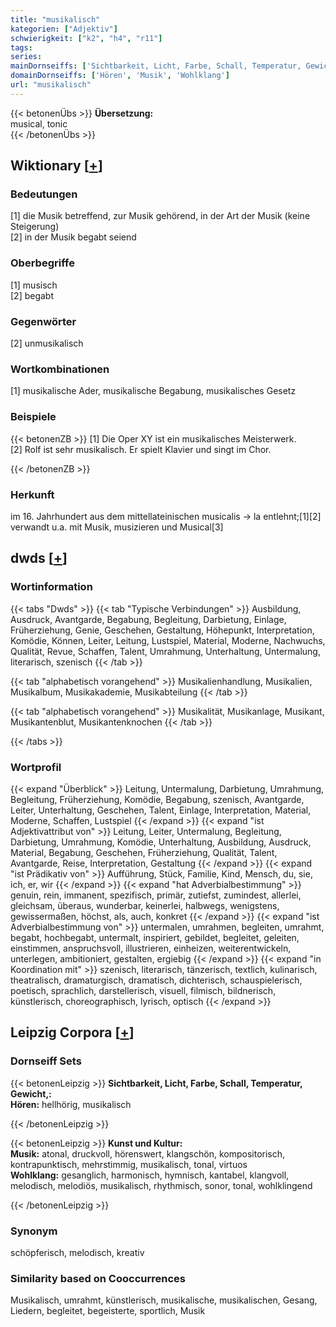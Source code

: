 ```yaml
---
title: "musikalisch"
kategorien: ["Adjektiv"]
schwierigkeit: ["k2", "h4", "r11"]
tags:
series:
mainDornseiffs: ['Sichtbarkeit, Licht, Farbe, Schall, Temperatur, Gewicht,', 'Kunst und Kultur']
domainDornseiffs: ['Hören', 'Musik', 'Wohlklang']
url: "musikalisch"
---
```


{{< betonenÜbs >}}
**Übersetzung:**  
musical, tonic  
{{< /betonenÜbs >}}

## Wiktionary [[+](https://de.wiktionary.org/wiki/musikalisch)]

### Bedeutungen
[1] die Musik betreffend, zur Musik gehörend, in der Art der Musik (keine Steigerung)  
[2] in der Musik begabt seiend  

### Oberbegriffe
[1] musisch  
[2] begabt  

### Gegenwörter
[2] unmusikalisch  

### Wortkombinationen
[1] musikalische Ader, musikalische Begabung, musikalisches Gesetz  

### Beispiele
{{< betonenZB >}}
[1] Die Oper XY ist ein musikalisches Meisterwerk.  
[2] Rolf ist sehr musikalisch. Er spielt Klavier und singt im Chor.  

{{< /betonenZB >}}
### Herkunft
im 16. Jahrhundert aus dem mittellateinischen musicalis → la entlehnt;[1][2] verwandt u.a. mit Musik, musizieren und Musical[3]  



## dwds [[+](https://www.dwds.de/wb/musikalisch)]

### Wortinformation
{{< tabs "Dwds" >}}
{{< tab "Typische Verbindungen" >}}
Ausbildung, Ausdruck, Avantgarde, Begabung, Begleitung, Darbietung, Einlage, Früherziehung, Genie, Geschehen, Gestaltung, Höhepunkt, Interpretation, Komödie, Können, Leiter, Leitung, Lustspiel, Material, Moderne, Nachwuchs, Qualität, Revue, Schaffen, Talent, Umrahmung, Unterhaltung, Untermalung, literarisch, szenisch
{{< /tab >}}

{{< tab "alphabetisch vorangehend" >}}
Musikalienhandlung, Musikalien, Musikalbum, Musikakademie, Musikabteilung
{{< /tab >}}

{{< tab "alphabetisch vorangehend" >}}
Musikalität, Musikanlage, Musikant, Musikantenblut, Musikantenknochen
{{< /tab >}}

{{< /tabs >}}

### Wortprofil
{{< expand "Überblick" >}} Leitung, Untermalung, Darbietung, Umrahmung, Begleitung, Früherziehung, Komödie, Begabung, szenisch, Avantgarde, Leiter, Unterhaltung, Geschehen, Talent, Einlage, Interpretation, Material, Moderne, Schaffen, Lustspiel {{< /expand >}}
{{< expand "ist Adjektivattribut von" >}} Leitung, Leiter, Untermalung, Begleitung, Darbietung, Umrahmung, Komödie, Unterhaltung, Ausbildung, Ausdruck, Material, Begabung, Geschehen, Früherziehung, Qualität, Talent, Avantgarde, Reise, Interpretation, Gestaltung {{< /expand >}}
{{< expand "ist Prädikativ von" >}} Aufführung, Stück, Familie, Kind, Mensch, du, sie, ich, er, wir {{< /expand >}}
{{< expand "hat Adverbialbestimmung" >}} genuin, rein, immanent, spezifisch, primär, zutiefst, zumindest, allerlei, gleichsam, überaus, wunderbar, keinerlei, halbwegs, wenigstens, gewissermaßen, höchst, als, auch, konkret {{< /expand >}}
{{< expand "ist Adverbialbestimmung von" >}} untermalen, umrahmen, begleiten, umrahmt, begabt, hochbegabt, untermalt, inspiriert, gebildet, begleitet, geleiten, einstimmen, anspruchsvoll, illustrieren, einheizen, weiterentwickeln, unterlegen, ambitioniert, gestalten, ergiebig {{< /expand >}}
{{< expand "in Koordination mit" >}} szenisch, literarisch, tänzerisch, textlich, kulinarisch, theatralisch, dramaturgisch, dramatisch, dichterisch, schauspielerisch, poetisch, sprachlich, darstellerisch, visuell, filmisch, bildnerisch, künstlerisch, choreographisch, lyrisch, optisch {{< /expand >}}

## Leipzig Corpora [[+](https://corpora.uni-leipzig.de/en/res?word=musikalisch&corpusId=deu_newscrawl-public_2018)]

### Dornseiff Sets
{{< betonenLeipzig >}}
**Sichtbarkeit, Licht, Farbe, Schall, Temperatur, Gewicht,:**  
**Hören:** hellhörig, musikalisch  

{{< /betonenLeipzig >}}


{{< betonenLeipzig >}}
**Kunst und Kultur:**  
**Musik:** atonal, druckvoll, hörenswert, klangschön, kompositorisch, kontrapunktisch, mehrstimmig, musikalisch, tonal, virtuos  
**Wohlklang:** gesanglich, harmonisch, hymnisch, kantabel, klangvoll, melodisch, melodiös, musikalisch, rhythmisch, sonor, tonal, wohlklingend  

{{< /betonenLeipzig >}}

### Synonym
schöpferisch, melodisch, kreativ


### Similarity based on Cooccurrences
Musikalisch, umrahmt, künstlerisch, musikalische, musikalischen, Gesang, Liedern, begleitet, begeisterte, sportlich, Musik

